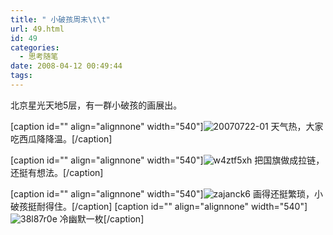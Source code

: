 ```yaml
---
title: " 小破孩周末\t\t"
url: 49.html
id: 49
categories:
  - 思考随笔
date: 2008-04-12 00:49:44
tags:
---
```


北京星光天地5层，有一群小破孩的画展出。

\[caption id="" align="alignnone" width="540"\]![20070722-01](../../../images/2008/04/20070722-01.jpg) 天气热，大家吃西瓜降降温。\[/caption\]

\[caption id="" align="alignnone" width="540"\]![w4ztf5xh](../../../images/2008/04/w4ztf5xh.jpg) 把国旗做成拉链，还挺有想法。\[/caption\]

\[caption id="" align="alignnone" width="540"\]![zajanck6](../../../images/2008/04/zajanck6.jpg) 画得还挺繁琐，小破孩挺耐得住。\[/caption\] \[caption id="" align="alignnone" width="540"\]![38l87r0e](../../../images/2008/04/38l87r0e.jpg) 冷幽默一枚\[/caption\]